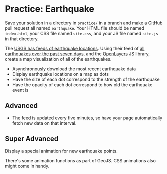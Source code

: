 # Practice: Earthquake

Save your solution in a directory in `practice/` in a branch and make a GitHub pull request all named `earthquake`.
Your HTML file should be named `index.html`, your CSS file named `site.css`, and your JS file named `site.js` in that directory.

The [USGS has feeds of earthquake locations](http://earthquake.usgs.gov/earthquakes/feed/v1.0/geojson.php).
Using their feed of [all earthquakes over the past seven days](http://earthquake.usgs.gov/earthquakes/feed/v1.0/summary/all_week.geojson), and the [OpenLayers](http://openlayers.org) JS library, create a map visualization of all of the earthquakes.

* Asynchronously download the most recent earthquake data
* Display earthquake locations on a map as dots
* Have the size of each dot correspond to the strength of the earthquake
* Have the opacity of each dot correspond to how old the earthquake event is

## Advanced

* The feed is updated every five minutes, so have your page automatically fetch new data on that interval.

## Super Advanced

Display a special animation for new earthquake points.

There's some animation functions as part of GeoJS.
CSS animations also might come in handy.
